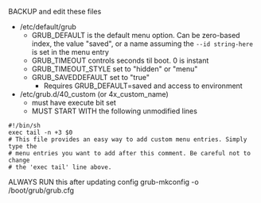BACKUP and edit these files
- /etc/default/grub
	- GRUB_DEFAULT is the default menu option. Can be zero-based index, the value "saved", or a name assuming the `--id string-here` is set in the menu entry
	- GRUB_TIMEOUT controls seconds til boot. 0 is instant
	- GRUB_TIMEOUT_STYLE set to "hidden" or "menu"
	- GRUB_SAVEDDEFAULT set to "true"
		- Requires GRUB_DEFAULT=saved and access to environment
- /etc/grub.d/40_custom (or 4x_custom_name)
	- must have execute bit set
	- MUST START WITH the following unmodified lines
```
#!/bin/sh
exec tail -n +3 $0
# This file provides an easy way to add custom menu entries. Simply type the
# menu entries you want to add after this comment. Be careful not to change
# the 'exec tail' line above.
```

ALWAYS RUN this after updating config grub-mkconfig -o /boot/grub/grub.cfg